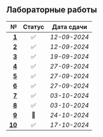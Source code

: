 ## Лабораторные работы

| **№** | **Статус** | **Дата сдачи** |
|-:|:-:|:-:|
| [**1**](https://github.com/unaun0/bmstu-db/tree/main/lab/lab_01) |✅|_12-09-2024_|
| [**2**](https://github.com/unaun0/bmstu-db/tree/main/lab/lab_02)|✅|_12-09-2024_|
| [**3**](https://github.com/unaun0/bmstu-db/tree/main/lab/lab_03)|✅|_19-09-2024_|
| [**4**](https://github.com/unaun0/bmstu-db/tree/main/lab/lab_04)|✅|_27-09-2024_|
| [**5**](https://github.com/unaun0/bmstu-db/tree/main/lab/lab_05)|✅|_27-09-2024_|
| [**6**](https://github.com/unaun0/bmstu-db/tree/main/lab/lab_06)|✅|_27-09-2024_|
| [**7**](https://github.com/unaun0/bmstu-db/tree/main/lab/lab_07)|✅|_03-10-2024_|
| [**8**](https://github.com/unaun0/bmstu-db/tree/main/lab/lab_08)|✅|_03-10-2024_|
| [**9**](https://github.com/unaun0/bmstu-db/tree/main/lab/lab_09)|🔄|_24-10-2024_|
| [**10**](https://github.com/unaun0/bmstu-db/tree/main/lab/lab_10)|✅|_17-10-2024_|
